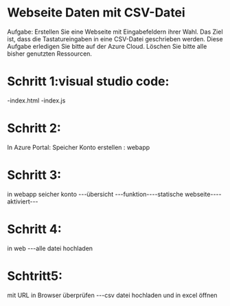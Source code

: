 # Webseite Daten mit CSV-Datei
Aufgabe:
Erstellen Sie eine Webseite mit Eingabefeldern ihrer Wahl. Das Ziel ist, dass die Tastatureingaben in eine CSV-Datei geschrieben werden. Diese Aufgabe erledigen Sie bitte auf der Azure Cloud. Löschen Sie bitte alle bisher genutzten Ressourcen.

# Schritt 1:visual studio code: 
-index.html
-index.js
# Schritt 2: 
In Azure Portal: Speicher Konto erstellen : webapp
# Schritt 3: 
in webapp seicher konto ---übersicht ---funktion----statische webseite----aktiviert---
# Schritt 4:
in web ---alle datei hochladen 
# Schtritt5: 
mit URL in Browser überprüfen ---csv datei hochladen und in excel öffnen











